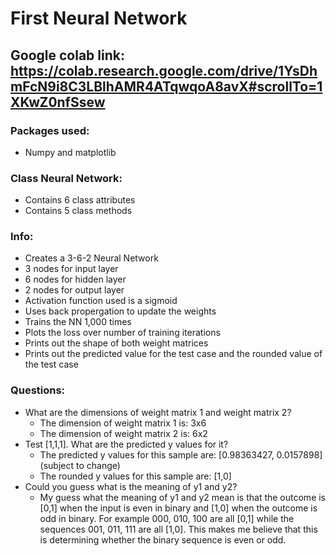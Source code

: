 # First Neural Network
## Google colab link: https://colab.research.google.com/drive/1YsDhmFcN9i8C3LBlhAMR4ATqwqoA8avX#scrollTo=1XKwZ0nfSsew

### Packages used:
- Numpy and matplotlib

### Class Neural Network:
- Contains 6 class attributes
- Contains 5 class methods

### Info:
- Creates a 3-6-2 Neural Network
- 3 nodes for input layer
- 6 nodes for hidden layer
- 2 nodes for output layer
- Activation function used is a sigmoid
- Uses back propergation to update the weights
- Trains the NN 1,000 times
- Plots the loss over number of training iterations
- Prints out the shape of both weight matrices
- Prints out the predicted value for the test case and the rounded value of the test case

### Questions:
- What are the dimensions of weight matrix 1 and weight matrix 2?
  - The dimension of weight matrix 1 is: 3x6
  - The dimension of weight matrix 2 is: 6x2
- Test [1,1,1]. What are the predicted y values for it?
  - The predicted y values for this sample are: [0.98363427, 0.0157898] (subject to change)
  - The rounded y values for this sample are: [1,0]
- Could you guess what is the meaning of y1 and y2?
  - My guess what the meaning of y1 and y2 mean is that the outcome is [0,1] when the input is even in binary and [1,0] when the outcome is odd in binary. For example 000, 010, 100 are all [0,1] while the sequences 001, 011, 111 are all [1,0]. This makes me believe that this is determining whether the binary sequence is even or odd.

